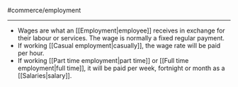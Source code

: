 #commerce/employment 

---
- Wages are what an [[Employment|employee]] receives in exchange for their labour or services. The wage is normally a fixed regular payment.
- If working [[Casual employment|casually]], the wage rate will be paid per hour.
- If working [[Part time employment|part time]] or [[Full time employment|full time]], it will be paid per week, fortnight or month as a [[Salaries|salary]].